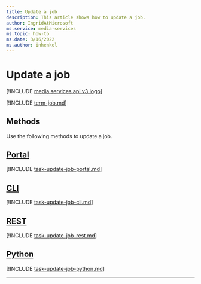 ```yaml
---
title: Update a job
description: This article shows how to update a job.
author: IngridAtMicrosoft
ms.service: media-services
ms.topic: how-to
ms.date: 3/16/2022
ms.author: inhenkel
---
```


# Update a job

[!INCLUDE [media services api v3 logo](./includes/v3-hr.md)]

[!INCLUDE [term-job.md](./includes/term-job.md)]

## Methods

Use the following methods to update a job.

## [Portal](#tab/portal/)

[!INCLUDE [task-update-job-portal.md](includes/task-update-job-portal.md)]

## [CLI](#tab/cli/)

[!INCLUDE [task-update-job-cli.md](includes/task-update-job-cli.md)]

## [REST](#tab/rest/)

[!INCLUDE [task-update-job-rest.md](includes/task-update-job-rest.md)]

## [Python](#tab/python/)

[!INCLUDE [task-update-job-python.md](includes/task-update-job-python.md)]

---
